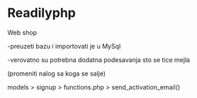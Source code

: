 # Readilyphp
Web shop

-preuzeti bazu i importovati je u MySql

-verovatno su potrebna dodatna podesavanja sto se tice mejla

(promeniti nalog sa koga se salje)

models > signup > functions.php > send_activation_email() 
